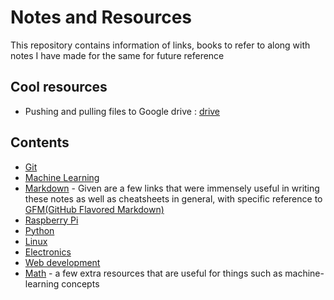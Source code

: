 # Notes and Resources
This repository contains information of links, books to refer to along with notes I have made for the same for future reference
## Cool resources
- Pushing and pulling files to Google drive : [drive]

[drive]:https://github.com/odeke-em/drive

## Contents
- [Git](./Git)
- [Machine Learning](./machine-learning)
- [Markdown](./Markdown) - Given are a few links that were immensely useful in writing these notes as well as cheatsheets in general, with specific reference to [GFM(GitHub Flavored Markdown)][gfm]
- [Raspberry Pi](./Raspberry-Pi)
- [Python](./Python)
- [Linux](./Linux)
- [Electronics](./Electronics)
- [Web development](./web-dev)
- [Math](./math) - a few extra resources that are useful for things such as machine-learning concepts

[gfm]:https://github.github.com/gfm/
